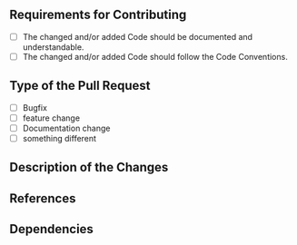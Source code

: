 ## Requirements for Contributing

* [ ] The changed and/or added Code should be documented and understandable.
* [ ] The changed and/or added Code should follow the Code Conventions.

## Type of the Pull Request
* [ ] Bugfix
* [ ] feature change
* [ ] Documentation change
* [ ] something different

## Description of the Changes

<!--
Please describe all changes made in this Pull Request.
-->

## References

<!--
If this Pull Request Refers to anything, that should be documented here.
-->

## Dependencies

<!--
If there are some new Dependencies, they should be listed here.
-->